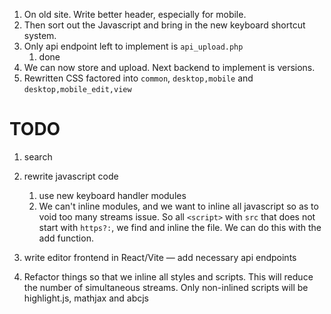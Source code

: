 1. On old site. Write better header, especially for mobile.
2. Then sort out the Javascript and bring in the new keyboard shortcut system.
1. Only api endpoint left to implement is `api_upload.php`
    1. done
1. We can now store and upload. Next backend to implement is versions.
1. Rewritten CSS factored into `common`, `desktop,mobile` and `desktop,mobile_edit,view`

# TODO
1. search
2. rewrite javascript code
    1. use new keyboard handler modules
    2. We can't inline modules, and we want to inline all javascript
        so as to void too many streams issue. So all `<script>`
        with `src` that does not start with `https?:`, we find
        and inline the file. We can do this with the add function.
3. write editor frontend in React/Vite — add necessary api endpoints

4. Refactor things so that we inline all styles and scripts.
    This will reduce the number of simultaneous streams.
    Only non-inlined scripts will be highlight.js, mathjax and abcjs

